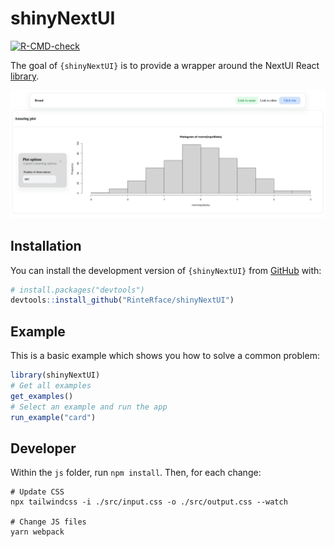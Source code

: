 
# shinyNextUI

<!-- badges: start -->
  [![R-CMD-check](https://github.com/RinteRface/shinyNextUI/actions/workflows/R-CMD-check.yaml/badge.svg)](https://github.com/RinteRface/shinyNextUI/actions/workflows/R-CMD-check.yaml)
  <!-- badges: end -->

The goal of `{shinyNextUI}` is to provide a wrapper around the
NextUI React [library](https://nextui.org/).

![](./man/figures/navbar.png)

## Installation

You can install the development version of `{shinyNextUI}` from [GitHub](https://github.com/) with:

``` r
# install.packages("devtools")
devtools::install_github("RinteRface/shinyNextUI")
```

## Example

This is a basic example which shows you how to solve a common problem:

``` r
library(shinyNextUI)
# Get all examples
get_examples()
# Select an example and run the app
run_example("card")
```

## Developer

Within the `js` folder, run `npm install`. Then, for each change:

```shell
# Update CSS
npx tailwindcss -i ./src/input.css -o ./src/output.css --watch

# Change JS files
yarn webpack
```
